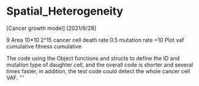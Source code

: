 # Spatial_Heterogeneity

[Cancer growth model]
  [2021/6/28]

  9 Area  10*10      2^15 cancer cell   death rate 0.5   mutation rate =10
Plot vaf   cumulative      fitness cumulative

 The code using the Object functions and structs to define the ID
 and mutation type of daughter cell, and the overall code
 is shorter and several times faster, in addition, the test
 code could detect the whole cancer cell VAF.
'''
